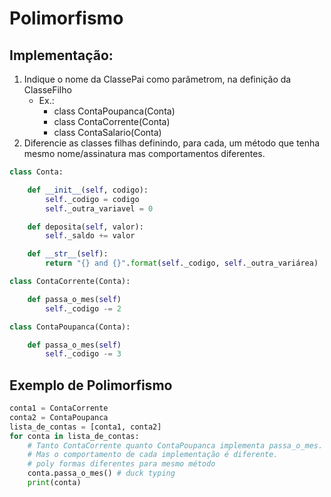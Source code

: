 # Polimorfismo
  
## Implementação:
1. Indique o nome da ClassePai como parâmetrom, na definição da ClasseFilho
    - Ex.:
        - class ContaPoupanca(Conta)
        - class ContaCorrente(Conta)
        - class ContaSalario(Conta)
2. Diferencie as classes filhas definindo, para cada, um método que tenha mesmo nome/assinatura mas comportamentos diferentes.

```python
class Conta:

    def __init__(self, codigo):
        self._codigo = codigo
        self._outra_variavel = 0

    def deposita(self, valor):
        self._saldo += valor

    def __str__(self):
        return "{} and {}".format(self._codigo, self._outra_variárea)
```  
  
```python
class ContaCorrente(Conta):

    def passa_o_mes(self)
        self._codigo -= 2
```  
  
```python
class ContaPoupanca(Conta):

    def passa_o_mes(self)
        self._codigo -= 3
```  

## Exemplo de Polimorfismo
```python  
conta1 = ContaCorrente
conta2 = ContaPoupanca
lista_de_contas = [conta1, conta2]
for conta in lista_de_contas:
    # Tanto ContaCorrente quanto ContaPoupanca implementa passa_o_mes.
    # Mas o comportamento de cada implementação é diferente.
    # poly formas diferentes para mesmo método
    conta.passa_o_mes() # duck typing
    print(conta)
``` 
